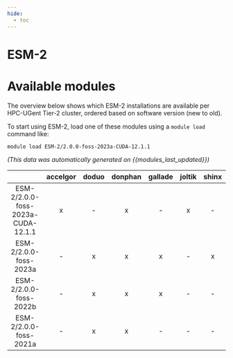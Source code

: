 ```yaml
---
hide:
  - toc
---
```


ESM-2
=====

# Available modules


The overview below shows which ESM-2 installations are available per HPC-UGent Tier-2 cluster, ordered based on software version (new to old).

To start using ESM-2, load one of these modules using a `module load` command like:

```shell
module load ESM-2/2.0.0-foss-2023a-CUDA-12.1.1
```

*(This data was automatically generated on {{modules_last_updated}})*  

| |accelgor|doduo|donphan|gallade|joltik|shinx|skitty|
| :---: | :---: | :---: | :---: | :---: | :---: | :---: | :---: |
|ESM-2/2.0.0-foss-2023a-CUDA-12.1.1|x|-|x|-|x|-|-|
|ESM-2/2.0.0-foss-2023a|-|x|x|x|-|x|x|
|ESM-2/2.0.0-foss-2022b|-|x|x|x|-|-|-|
|ESM-2/2.0.0-foss-2021a|-|x|x|-|-|-|-|
